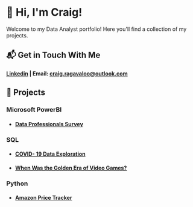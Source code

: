 # 👋 Hi, I'm Craig!
  
Welcome to my Data Analyst portfolio! 
Here you'll find a collection of my projects.
## 📬 Get in Touch With Me
#### [Linkedin](https://www.linkedin.com/in/craig-vaughan-r/) | Email: craig.ragavaloo@outlook.com

## 💼 Projects

### Microsoft PowerBI
- #### [Data Professionals Survey](https://github.com/Craig-Vaughan-R/Data-Professional-Survey-Insights-PowerBI/blob/main/Data%20Profesional%20Survey%20PowerBI.pdf)
  
### SQL
- #### [COVID- 19 Data Exploration](https://github.com/Craig-Vaughan-R/CovidProjectSQLDataExploration)
- #### [When Was the Golden Era of Video Games?](https://github.com/Craig-Vaughan-R/when-was-the-golden-era-of-video-games-)

### Python
- #### [Amazon Price Tracker](https://github.com/Craig-Vaughan-R/Amazon-Price-Tracker)










